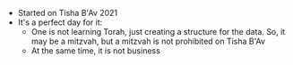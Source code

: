 * Started on Tisha B'Av 2021
* It's a perfect day for it:
    * One is not learning Torah, just creating a structure for the data. So, it may be a mitzvah, but a mitzvah is not prohibited on Tisha B'Av
    * At the same time, it is not business
    

